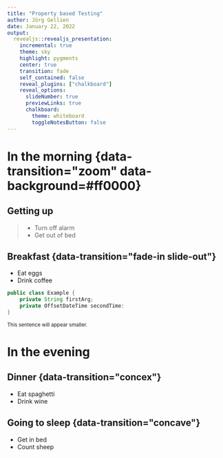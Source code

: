 ```yaml
---
title: "Property based Testing"
author: Jörg Gellien
date: January 22, 2022
output:
  revealjs::revealjs_presentation:
    incremental: true
    theme: sky
    highlight: pygments
    center: true
    transition: fade
    self_contained: false
    reveal_plugins: ["chalkboard"]
    reveal_options:
      slideNumber: true
      previewLinks: true
      chalkboard:
        theme: whiteboard
        toggleNotesButton: false
---
```


# In the morning {data-transition="zoom" data-background=#ff0000}

## Getting up

> - Turn off alarm
> - Get out of bed

## Breakfast {data-transition="fade-in slide-out"}

- Eat eggs
- Drink coffee

```java
public class Example {
	private String firstArg;
	private OffsetDateTime secondTime:
}
```

<small>This sentence will appear smaller.</small>


# In the evening

## Dinner  {data-transition="concex"}

- Eat spaghetti
- Drink wine

## Going to sleep {data-transition="concave"}

- Get in bed
- Count sheep

